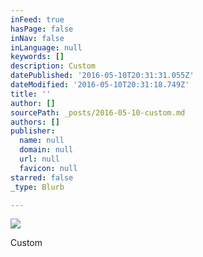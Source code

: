 ```yaml
---
inFeed: true
hasPage: false
inNav: false
inLanguage: null
keywords: []
description: Custom
datePublished: '2016-05-10T20:31:31.055Z'
dateModified: '2016-05-10T20:31:18.749Z'
title: ''
author: []
sourcePath: _posts/2016-05-10-custom.md
authors: []
publisher:
  name: null
  domain: null
  url: null
  favicon: null
starred: false
_type: Blurb

---
```

![](https://the-grid-user-content.s3-us-west-2.amazonaws.com/0a87ecf6-e1f0-44df-bf78-836719867ae1.jpg)

Custom
